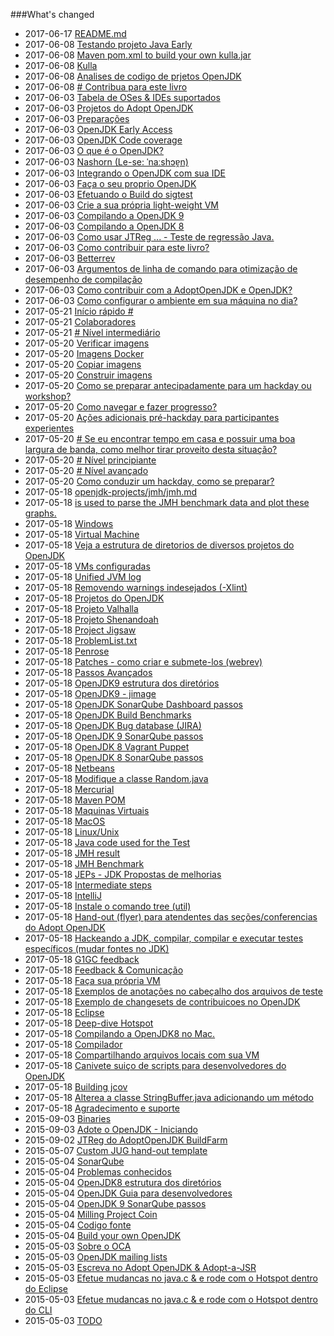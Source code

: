 ###What's changed


* 2017-06-17 [README.md](README.md)
* 2017-06-08 [Testando projeto Java Early](intermediate-steps/testing_java_early_project.md)
* 2017-06-08 [Maven pom.xml to build your own kulla.jar](openjdk-projects/kulla/kulla-pom-xml.md)
* 2017-06-08 [Kulla](openjdk-projects/kulla/kulla.md)
* 2017-06-08 [Analises de codigo de prjetos OpenJDK](intermediate-steps/code_analysis_of_openjdk_projects.md)
* 2017-06-08 [# Contribua para este livro](how-to-navigate/contribute_to_this_book.md)
* 2017-06-03 [Tabela de OSes & IDEs suportados](adopt-openjdk-getting-started/table_of_supported_oses_&_ides.md)
* 2017-06-03 [Projetos do Adopt OpenJDK](adoptopenjdk-projects/adopt_openjdk_projects.md)
* 2017-06-03 [Preparações](intermediate-steps/preparations.md)
* 2017-06-03 [OpenJDK Early Access](binaries/openjdk_early_access.md)
* 2017-06-03 [OpenJDK Code coverage](advanced-steps/openjdk_code_coverage.md)
* 2017-06-03 [O que é o OpenJDK?](adopt-openjdk-getting-started/what_is_openjdk.md)
* 2017-06-03 [Nashorn (Le-se: ˈnaːshɔɐ̯n)](openjdk-projects/nashorn.md)
* 2017-06-03 [Integrando o OpenJDK com sua IDE](source-code/loading_openjdk_into_ide.md)
* 2017-06-03 [Faça o seu proprio OpenJDK](binaries/build_your_own_openjdk.md)
* 2017-06-03 [Efetuando o Build do sigtest](advanced-steps/building_sigtest.md)
* 2017-06-03 [Crie a sua própria light-weight VM](virtual-machines/build_your_own_lightweight_vm.md)
* 2017-06-03 [Compilando a OpenJDK 9](binaries/build_openjdk_9.md)
* 2017-06-03 [Compilando a OpenJDK 8](binaries/build_openjdk_8.md)
* 2017-06-03 [Como usar JTReg ... - Teste de regressão Java.](intermediate-steps/how_to_use_jtreg_-_java_regression_test_harness.md)
* 2017-06-03 [Como contribuir para este livro?](how-to-navigate/contribute.md)
* 2017-06-03 [Betterrev](adoptopenjdk-projects/adoptopenjdk_projects_betterrev.md)
* 2017-06-03 [Argumentos de linha de comando para otimização de desempenho de compilação](advanced-steps/command-line_arguments_for_build_performance_optimisation.md)
* 2017-06-03 [ Como contribuir com a AdoptOpenJDK e OpenJDK?](how-to-navigate/how_to_contribute_to_adopt_openjdk_and_openjdk.md)
* 2017-06-03 [ Como configurar o ambiente em sua máquina no dia?](how-to-navigate/prepare-an-environment-machine.md)
* 2017-05-21 [Início rápido #](quickstart.md)
* 2017-05-21 [Colaboradores](contributors.md)
* 2017-05-21 [# Nível intermediário](how-to-navigate/intermediate-level.md)
* 2017-05-20 [Verificar imagens](docker-images/check-images.md)
* 2017-05-20 [Imagens Docker](docker-images/docker-images.md)
* 2017-05-20 [Copiar imagens](docker-images/copy-images.md)
* 2017-05-20 [Construir imagens](docker-images/build-images.md)
* 2017-05-20 [Como se preparar antecipadamente para um hackday ou workshop?](how-to-navigate/prepare-before-hackday.md)
* 2017-05-20 [Como navegar e fazer progresso?](how-to-navigate/how-to-navigate-and-make-progress.md)
* 2017-05-20 [Ações adicionais pré-hackday para participantes experientes](how-to-navigate/additional-pre-hackday-actions-experienced.md)
* 2017-05-20 [# Se eu encontrar tempo em casa e possuir uma boa largura de banda, como melhor tirar proveito desta situação?](how-to-navigate/free-time-ample-bandwidth.md)
* 2017-05-20 [# Nível principiante](how-to-navigate/beginners-level.md)
* 2017-05-20 [# Nível avançado](how-to-navigate/advanced-level.md)
* 2017-05-20 [ Como conduzir um hackday, como se preparar?](how-to-navigate/how_to_run_a_hackday,_how_to_prepare.md)
* 2017-05-18 [openjdk-projects/jmh/jmh.md](openjdk-projects/jmh/jmh.md)
* 2017-05-18 [is used to parse the JMH benchmark data and plot these graphs.](openjdk-projects/jmh/analysisusingR.md)
* 2017-05-18 [Windows](known-issues/known_issues_windows.md)
* 2017-05-18 [Virtual Machine](known-issues/known_issues_virtual_machine.md)
* 2017-05-18 [Veja a estrutura de diretorios de diversos projetos do OpenJDK](intermediate-steps/see_directory_structure_of_various_openjdk_projects.md)
* 2017-05-18 [VMs configuradas](virtual-machines/ready-made_vm.md)
* 2017-05-18 [Unified JVM log](adoptopenjdk-projects/unified_jvm_logging.md)
* 2017-05-18 [Removendo warnings indesejados (-Xlint)](intermediate-steps/cleaning_up_build_warnings.md)
* 2017-05-18 [Projetos do OpenJDK](openjdk-projects/openjdk_projects.md)
* 2017-05-18 [Projeto Valhalla](openjdk-projects/valhalla.md)
* 2017-05-18 [Projeto Shenandoah](openjdk-projects/shenandoah.md)
* 2017-05-18 [Project Jigsaw](openjdk-projects/jigsaw/jigsaw.md)
* 2017-05-18 [ProblemList.txt](intermediate-steps/problems.txt.md)
* 2017-05-18 [Penrose](openjdk-projects/penrose.md)
* 2017-05-18 [Patches - como criar e submete-los (webrev)](intermediate-steps/patches_-_how_to_create_and_submit_them_webrev.md)
* 2017-05-18 [Passos Avançados](advanced-steps/advanced_steps.md)
* 2017-05-18 [OpenJDK9 estrutura dos diretórios](intermediate-steps/openjdk9_directory_structures.md)
* 2017-05-18 [OpenJDK9 - jimage](intermediate-steps/openjdk9-jimage.md)
* 2017-05-18 [OpenJDK SonarQube Dashboard passos](intermediate-steps/openjdk_sonarqube_dashboard_steps.md)
* 2017-05-18 [OpenJDK Build Benchmarks](adopt-openjdk-getting-started/openjdk-build-benchmarks.md)
* 2017-05-18 [OpenJDK Bug database (JIRA)](adopt-openjdk-getting-started/openjdk_bug_database_jira.md)
* 2017-05-18 [OpenJDK 9 SonarQube passos](intermediate-steps/openjdk9_sonarqube_steps.md)
* 2017-05-18 [OpenJDK 8 Vagrant Puppet](virtual-machines/adoptjdk_puppet_vm.md)
* 2017-05-18 [OpenJDK 8 SonarQube passos](intermediate-steps/openjdk8_sonarqube_steps.md)
* 2017-05-18 [Netbeans](source-code/loading_openjdk_in_netbeans.md)
* 2017-05-18 [Modifique a classe Random.java](intermediate-steps/change_the_randomjava_class.md)
* 2017-05-18 [Mercurial](known-issues/known_issues_mercurial.md)
* 2017-05-18 [Maven POM](openjdk-projects/jmh/maven-dependencies.md)
* 2017-05-18 [Maquinas Virtuais](virtual-machines/virtual_machines.md)
* 2017-05-18 [MacOS](known-issues/known_issues_macos.md)
* 2017-05-18 [Linux/Unix](known-issues/known_issues_linuxunix.md)
* 2017-05-18 [Java code used for the Test](openjdk-projects/jmh/system-under-test.md)
* 2017-05-18 [JMH result](openjdk-projects/jmh/jmh-result.md)
* 2017-05-18 [JMH Benchmark](openjdk-projects/jmh/jmh-benchmark.md)
* 2017-05-18 [JEPs - JDK Propostas de melhorias](intermediate-steps/jeps_-_jdk_enhancement_proposals.md)
* 2017-05-18 [Intermediate steps](intermediate-steps/intermediate_steps.md)
* 2017-05-18 [IntelliJ](source-code/loading_openjdk_in_intellij.md)
* 2017-05-18 [Instale o comando tree (util)](adopt-openjdk-getting-started/install_the_tree_command.md)
* 2017-05-18 [Hand-out (flyer) para atendentes das seções/conferencias do Adopt OpenJDK](adopt-openjdk-getting-started/hand-out_for_attendees_of_the_adopt_openjdk_sessions_also_applicable_for_conferences.md)
* 2017-05-18 [Hackeando a JDK, compilar, compilar e executar testes específicos (mudar fontes no JDK)](intermediate-steps/hacking_the_jdk,_compiling,_building_&_running_specific_tests_change_sources_in_the_jdk.md)
* 2017-05-18 [G1GC feedback](adoptopenjdk-projects/g1gc_feedback.md)
* 2017-05-18 [Feedback & Comunicação](feedback.md)
* 2017-05-18 [Faça sua própria VM](virtual-machines/build_your_own_vm.md)
* 2017-05-18 [Exemplos de anotações no cabeçalho dos arquivos de teste](intermediate-steps/test-annotations.md)
* 2017-05-18 [Exemplo de changesets de contribuicoes no OpenJDK](intermediate-steps/example_changesets_of_contributions_into_the_openjdk.md)
* 2017-05-18 [Eclipse](source-code/loading_openjdk_in_eclipse.md)
* 2017-05-18 [Deep-dive Hotspot](advanced-steps/deep-dive_hotspot_stuff.md)
* 2017-05-18 [Compilando a OpenJDK8 no Mac.](virtual-machines/build_openjdk_jdk8u_virtual_box.md)
* 2017-05-18 [Compilador](advanced-steps/compiler_stuff.md)
* 2017-05-18 [Compartilhando arquivos locais com sua VM](virtual-machines/sharing_host_folder_with_guest_vm.md)
* 2017-05-18 [Canivete suiço de scripts para desenvolvedores do OpenJDK](handy-scripts-for-OpenJDK-developers.md)
* 2017-05-18 [Building jcov](advanced-steps/building_jcov.md)
* 2017-05-18 [Alterea a classe StringBuffer.java adicionando um método](intermediate-steps/change_the_stringbufferjava_class_to_add_a_new_method.md)
* 2017-05-18 [Agradecimento e suporte](thanks_and_support.md)
* 2015-09-03 [Binaries](binaries/binaries.md)
* 2015-09-03 [Adote o OpenJDK - Iniciando](adopt-openjdk-getting-started/adopt_openjdk_-_getting_started.md)
* 2015-09-02 [JTReg do AdoptOpenJDK BuildFarm](binaries/jtreg_from_buildfarm.md)
* 2015-05-07 [Custom JUG hand-out template](adopt-openjdk-getting-started/custom_jug_hand-out_template.md)
* 2015-05-04 [SonarQube](known-issues/known_issues_sonarqube.md)
* 2015-05-04 [Problemas conhecidos](known-issues/known_issues.md)
* 2015-05-04 [OpenJDK8 estrutura dos diretórios](intermediate-steps/openjdk8_directory_structures.md)
* 2015-05-04 [OpenJDK Guia para desenvolvedores](intermediate-steps/openjdk_developers_guide.md)
* 2015-05-04 [OpenJDK 9 SonarQube passos](intermediate-steps/openjdk_9_sonarqube_steps.md)
* 2015-05-04 [Milling Project Coin](intermediate-steps/milling_project_coin.md)
* 2015-05-04 [Codigo fonte](source-code/source_code.md)
* 2015-05-04 [Build your own OpenJDK](virtual-machines/build_your_own_openjdk.md)
* 2015-05-03 [Sobre o OCA](adopt-openjdk-getting-started/about_oca_-_signing_the_oca.md)
* 2015-05-03 [OpenJDK mailing lists](openjdk-mailing-lists.md)
* 2015-05-03 [Escreva no Adopt OpenJDK & Adopt-a-JSR](adopt-openjdk-getting-started/write_up_on_the_adopt_openjdk_&_adopt-a-jsr_programs.md)
* 2015-05-03 [Efetue mudancas no java.c & e rode com o Hotspot dentro do Eclipse](advanced-steps/change_javac_&_run_hotspot_from_within_eclipse.md)
* 2015-05-03 [Efetue mudancas no java.c & e rode com o Hotspot dentro do CLI](advanced-steps/change_javac_&_run_hotspot_from_the_cli.md)
* 2015-05-03 [ TODO](virtual-machines/TODO.md)

